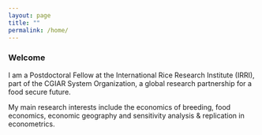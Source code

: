 ```yaml
---
layout: page
title: ""
permalink: /home/
---
```


### Welcome

I am a Postdoctoral Fellow at the International Rice Research Institute (IRRI), part of the CGIAR System Organization, a global research partnership for a food secure future.

My main research interests include the economics of breeding, food economics, economic geography and sensitivity analysis & replication in econometrics.
